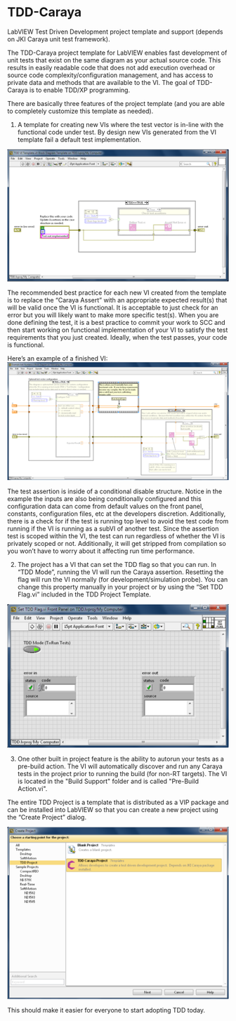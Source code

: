 # TDD-Caraya
LabVIEW Test Driven Development project template and support (depends on JKI Caraya unit test framework).

The TDD-Caraya project template for LabVIEW enables fast development of unit tests that exist on the same diagram as your actual source code.  This results in easily readable code that does not add execution overhead or source code complexity/configuration management, and has access to private data and methods that are available to the VI.  The goal of TDD-Caraya is to enable TDD/XP programming.

There are basically three features of the project template (and you are able to completely customize this template as needed).

1.  A template for creating new VIs where the test vector is in-line with the functional code under test.  By design new VIs generated from the VI template fail a default test implementation.

![Test Template](https://github.com/omarmussa/TDD-Caraya/blob/master/Images/TDD%20VI%20Template.png)

The recommended best practice for each new VI created from the template is to replace the “Caraya Assert” with an appropriate expected result(s) that will be valid once the VI is functional.  It is acceptable to just check for an error but you will likely want to make more specific test(s).  When you are done defining the test, it is a best practice to commit your work to SCC and then start working on functional implementation of your VI to satisfy the test requirements that you just created.  Ideally, when the test passes, your code is functional.

Here’s an example of a finished VI:
![Example Test](https://github.com/omarmussa/TDD-Caraya/blob/master/Images/Example%20Add%20Numbers.png)

The test assertion is inside of a conditional disable structure.  Notice in the example the inputs are also being conditionally configured and this configuration data can come from default values on the front panel, constants, configuration files, etc at the developers discretion.  Additionally, there is a check for if the test is running top level to avoid the test code from running if the VI is running as a subVI of another test.  Since the assertion test is scoped within the VI, the test can run regardless of whether the VI is privately scoped or not.  Additionally, it will get stripped from compilation so you won’t have to worry about it affecting run time performance.

2.  The project has a VI that can set the TDD flag so that you can run.  In “TDD Mode”, running the VI will run the Caraya assertion.  Resetting the flag will run the VI normally (for development/simulation probe).  You can change this property manually in your project or by using the “Set TDD Flag.vi” included in the TDD Project Template.

![Set TDD Flag](https://github.com/omarmussa/TDD-Caraya/blob/master/Images/Set%20TDD%20Flag.png)


3.  One other built in project feature is the ability to autorun your tests as a pre-build action.  The VI will automatically discover and run any Caraya tests in the project prior to running the build (for non-RT targets).  The VI is located in the "Build Support" folder and is called "Pre-Build Action.vi".

The entire TDD Project is a template that is distributed as a VIP package and can be installed into LabVIEW so that you can create a new project using the “Create Project” dialog.

![Create Project](https://github.com/omarmussa/TDD-Caraya/blob/master/Images/Create%20Project.png)

This should make it easier for everyone to start adopting TDD today.
